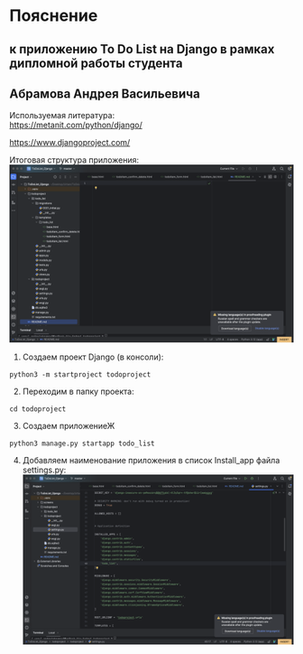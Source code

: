 # Пояснение 
## к приложению To Do List на Django в рамках дипломной работы студента 
## Абрамова Андрея Васильевича

Используемая литература:  
https://metanit.com/python/django/  

https://www.djangoproject.com/


Итоговая структура приложения:
![project_tree](https://github.com/andrzejabramov/ToDoList_Django/blob/master/screens/project_tree.png)

1. Создаем проект Django (в консоли):
```commandline
python3 -m startproject todoproject
```
2. Переходим в папку проекта:
```commandline
cd todoproject
```
3. Создаем приложениеЖ
```commandline
python3 manage.py startapp todo_list
```
4. Добавляем наименование приложения в список Install_app файла settings.py:
![install_app](https://github.com/andrzejabramov/ToDoList_Django/blob/master/screens/install_app.png)
